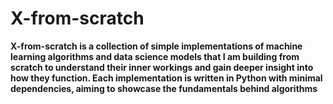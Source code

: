 # X-from-scratch
<b>X-from-scratch is a collection of simple implementations of machine learning algorithms and data science models that I am building from scratch to understand their inner workings and gain deeper insight into how they function. Each implementation is written in Python with minimal dependencies, aiming to showcase the fundamentals behind algorithms</b>



